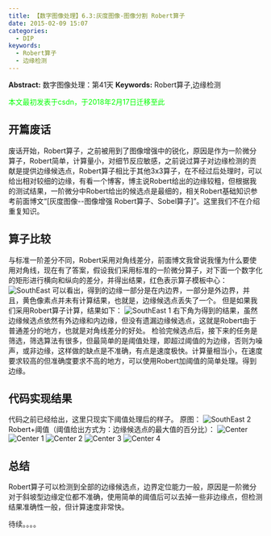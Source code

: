 ```yaml
---
title: 【数字图像处理】6.3:灰度图像-图像分割 Robert算子
date: 2015-02-09 15:07
categories:
  - DIP
keywords:
  - Robert算子
  - 边缘检测
---
```

**Abstract:** 数字图像处理：第41天
**Keywords:** Robert算子,边缘检测
<!--more-->
<font color="00FF00">本文最初发表于csdn，于2018年2月17日迁移至此</font>
## 开篇废话
废话开始，Robert算子，之前被用到了图像增强中的锐化，原因是作为一阶微分算子，Robert简单，计算量小，对细节反应敏感，之前说过算子对边缘检测的贡献是提供边缘候选点，Robert算子相比于其他3x3算子，在不经过后处理时，可以给出相对较细的边缘，有看一个博客，博主说Robert给出的边缘较粗，但根据我的测试结果，一阶微分中Robert给出的候选点是最细的，相关Robert基础知识参考前面博文“[灰度图像--图像增强 Robert算子、Sobel算子]”。这里我们不在介绍重复知识。
## 算子比较
与标准一阶差分不同，Robert采用对角线差分，前面博文我曾说我懂为什么要使用对角线，现在有了答案，假设我们采用标准的一阶微分算子，对下面一个数字化的矩形进行横向和纵向的差分，并得出结果，红色表示算子模板中心：
![SouthEast][]
可以看出，得到的边缘一部分是在内边界，一部分是外边界，并且，黄色像素点并未有计算结果，也就是，边缘候选点丢失了一个。
但是如果我们采用Robert算子计算，结果如下：
![SouthEast 1][]
右下角为得到的结果，虽然边缘候选点依然有外边缘和内边缘，但没有遗漏边缘候选点，这就是Robert由于普通差分的地方，也就是对角线差分的好处。
检验完候选点后，接下来的任务是筛选，筛选算法有很多，但最简单的是阈值处理，即超过阈值的为边缘，否则为噪声，或非边缘，这样做的缺点是不准确，有点是速度极快。计算量相当小，在速度要求较高的但准确度要求不高的地方，可以使用Robert加阈值的简单处理。得到边缘。
## 代码实现结果
代码之前已经给出，这里只现实下阈值处理后的样子。
原图：
![SouthEast 2][]
Robert+阈值（阈值给出方式为：边缘候选点的最大值的百分比）：
![Center][]
![Center 1][]
![Center 2][]
![Center 3][]
![Center 4][]
## 总结
Robert算子可以检测到全部的边缘候选点，边界定位能力一般，原因是一阶微分对于斜坡型边缘定位都不准确，使用简单的阈值后可以去掉一些非边缘点，但检测结果准确性一般，但计算速度非常快。

待续。。。。



[SouthEast]: https://tony4ai-1251394096.cos.ap-hongkong.myqcloud.com/blog_images/DIP-6-3-灰度图像-图像分割-Robert算子/20150209144156102.png
[SouthEast 1]: https://tony4ai-1251394096.cos.ap-hongkong.myqcloud.com/blog_images/DIP-6-3-灰度图像-图像分割-Robert算子/20150209144346238.png
[SouthEast 2]: https://tony4ai-1251394096.cos.ap-hongkong.myqcloud.com/blog_images/DIP-6-3-灰度图像-图像分割-Robert算子/20150209150136540.png
[Center]: https://tony4ai-1251394096.cos.ap-hongkong.myqcloud.com/blog_images/DIP-6-3-灰度图像-图像分割-Robert算子/20150209150250596.png
[Center 1]: https://tony4ai-1251394096.cos.ap-hongkong.myqcloud.com/blog_images/DIP-6-3-灰度图像-图像分割-Robert算子/20150209150302546.png
[Center 2]: https://tony4ai-1251394096.cos.ap-hongkong.myqcloud.com/blog_images/DIP-6-3-灰度图像-图像分割-Robert算子/20150209150311142.png
[Center 3]: https://tony4ai-1251394096.cos.ap-hongkong.myqcloud.com/blog_images/DIP-6-3-灰度图像-图像分割-Robert算子/20150209150322449.png
[Center 4]: https://tony4ai-1251394096.cos.ap-hongkong.myqcloud.com/blog_images/DIP-6-3-灰度图像-图像分割-Robert算子/20150209150329641.png
